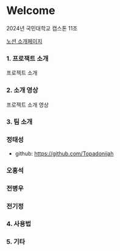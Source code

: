 # Welcome

2024년 국민대학교 캡스톤 11조

[노션 소개페이지](https://pastoral-scale-e1b.notion.site/Who-we-are-9fac95a353c74c81a0607c787640dfb9?pvs=4)
### 1. 프로잭트 소개

프로젝트 소개

### 2. 소개 영상

프로젝트 소개 영상

### 3. 팀 소개

### 정태성
- github: https://github.com/Topadonijah

### 오홍석

### 전병우

### 전기정

### 4. 사용법

### 5. 기타
